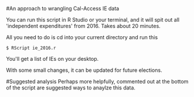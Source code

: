 #An approach to wrangling Cal-Access IE data

You can run this script in R Studio or your terminal, and it will spit out all 'independent expenditures' from 2016. Takes about 20 minutes.

All you need to do is cd into your current directory and run this

```
$ RScript ie_2016.r
```

You'll get a list of IEs on your desktop.

With some small changes, it can be updated for future elections. 

#Suggested analysis
Perhaps more helpfully, commented out at the bottom of the script are suggested ways to anaylze this data.